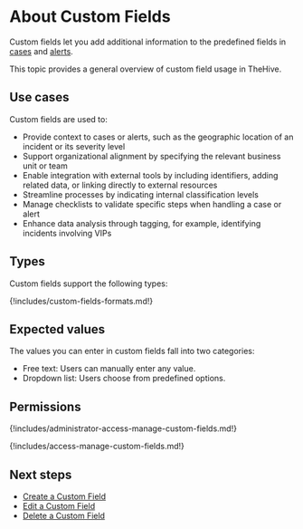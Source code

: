 # About Custom Fields

Custom fields let you add additional information to the predefined fields in [cases](../../user-guides/analyst-corner/cases/about-cases.md) and [alerts](../../user-guides/analyst-corner/alerts/about-alerts.md).

This topic provides a general overview of custom field usage in TheHive.

## Use cases

Custom fields are used to:

* Provide context to cases or alerts, such as the geographic location of an incident or its severity level
* Support organizational alignment by specifying the relevant business unit or team
* Enable integration with external tools by including identifiers, adding related data, or linking directly to external resources
* Streamline processes by indicating internal classification levels
* Manage checklists to validate specific steps when handling a case or alert
* Enhance data analysis through tagging, for example, identifying incidents involving VIPs

## Types

Custom fields support the following types:

{!includes/custom-fields-formats.md!}

## Expected values

The values you can enter in custom fields fall into two categories:

* Free text: Users can manually enter any value.
* Dropdown list: Users choose from predefined options.

## Permissions

{!includes/administrator-access-manage-custom-fields.md!}

{!includes/access-manage-custom-fields.md!}

## Next steps

* [Create a Custom Field](create-a-custom-field.md)
* [Edit a Custom Field](edit-a-custom-field.md)
* [Delete a Custom Field](delete-a-custom-field.md)